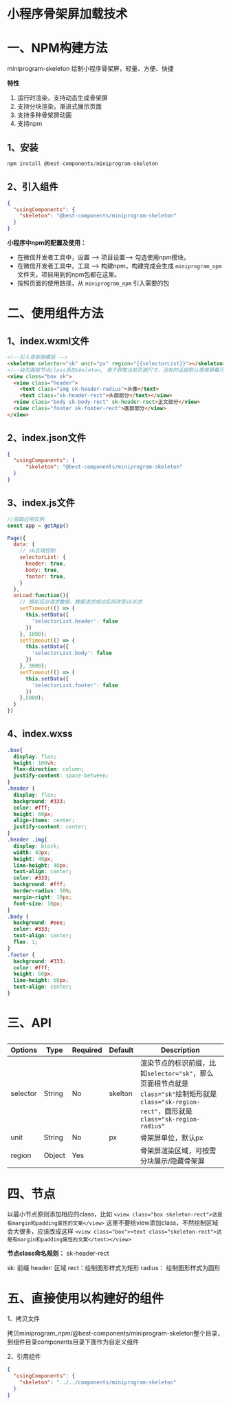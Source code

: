 # 小程序骨架屏加载技术

# 一、NPM构建方法

miniprogram-skeleton 绘制小程序骨架屏，轻量、方便、快捷

**特性**

1. 运行时渲染，支持动态生成骨架屏
2. 支持分块渲染，渐进式展示页面
3. 支持多种骨架屏动画
4. 支持npm

## 1、安装

```js
npm install @best-components/miniprogram-skeleton
```

## 2、引入组件

```json
{
  "usingComponents": {
    "skeleton": "@best-components/miniprogram-skeleton"
  }
}
```

**小程序中npm的配置及使用：**

- 在微信开发者工具中，设置 —> 项目设置—> 勾选使用npm模块。
- 在微信开发者工具中，工具 —> 构建npm，构建完成会生成 `miniprogram_npm` 文件夹，项目用到的npm包都在这里。
- 按照页面的使用路径，从 `miniprogram_npm` 引入需要的包

# 二、使用组件方法

## 1、index.wxml文件

```html
<!--引入骨架屏模版 -->
<skeleton selector="sk" unit="px" region="{{selectorList}}"></skeleton>
<!--给页面根节点class添加skeleton, 用于获取当前页面尺寸，没有的话就默认使用屏幕尺寸-->
<view class="box sk">
  <view class="header">
    <text class="img sk-header-radius">头像</text>
    <text class="sk-header-rect">头部部分</text></view>
  <view class="body sk-body-rect" sk-header-rect>正文部分</view>
  <view class="footer sk-footer-rect">底部部分</view>
</view>
```

## 2、index.json文件

```json
{
  "usingComponents": {
      "skeleton": "@best-components/miniprogram-skeleton"
  }
}
```

## 3、index.js文件

```js
//获取应用实例
const app = getApp()

Page({
  data: {
    // sk区域控制
    selectorList: {
      header: true,
      body: true,
      footer: true,
    }
  },
  onLoad:function(){
    // 模拟后台请求数据，数据请求成功后将改变sk状态
    setTimeout(() => {
      this.setData({
        'selectorList.header': false
      })
    }, 1000);
    setTimeout(() => {
      this.setData({
        'selectorList.body': false
      })
    }, 3000);
    setTimeout(() => {
      this.setData({
        'selectorList.footer': false
      })
    },5000);
  }
})
```

## 4、index.wxss

```css
.box{
  display: flex;
  height: 100vh;
  flex-direction: column;
  justify-content: space-between;
}
.header {
  display: flex;
  background: #333;
  color: #fff;
  height: 60px;
  align-items: center;
  justify-content: center;
}
.header .img{
  display: block;
  width: 40px;
  height: 40px;
  line-height: 40px;
  text-align: center;
  color: #333;
  background: #fff;
  border-radius: 50%;
  margin-right: 10px;
  font-size: 10px;
}
.body {
  background: #eee;
  color: #333;
  text-align: center;
  flex: 1;
}
.footer {
  background: #333;
  color: #fff;
  height: 60px;
  line-height: 60px;
  text-align: center;
}
```

# 三、API

## 

| Options  | Type   | Required | Default | Description                                                  |
| -------- | ------ | -------- | ------- | ------------------------------------------------------------ |
| selector | String | No       | skelton | 渲染节点的标识前缀，比如`selector="sk"`，那么页面根节点就是`class="sk"`绘制矩形就是`class="sk-region-rect"`，圆形就是`class="sk-region-radius"` |
| unit     | String | No       | px      | 骨架屏单位，默认px                                           |
| region   | Object | Yes      |         | 骨架屏渲染区域，可按需分块展示/隐藏骨架屏                    |

# 四、节点

以最小节点原则添加相应的class，比如 `<view class="box skeleton-rect">这是有margin和padding属性的文案</view>` 这里不要给view添加class，不然绘制区域会大很多，应该改成这样 `<view class="box"><text class="skeleton-rect">这是有margin和padding属性的文案</text></view>`

**节点class命名规则：**
sk-header-rect

sk: 前缀
header: 区域
rect：绘制图形样式为矩形  radius： 绘制图形样式为圆形

# 五、直接使用以构建好的组件

1、拷贝文件

拷贝miniprogram_npm/@best-components/miniprogram-skeleton整个目录，到组件目录components目录下面作为自定义组件

2、引用组件

```json
{
  "usingComponents": {
    "skeleton": "../../components/miniprogram-skeleton"
  }
}
```

